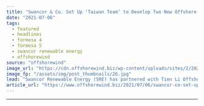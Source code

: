 ```yaml
---
title: "Swancor & Co. Set Up ‘Taiwan Team’ to Develop Two New Offshore Wind Farms"
date: "2021-07-06"
tags: 
  - featured
  - headlines
  - formosa 4
  - formosa 5
  - swancor renewable energy
  - offshorewind
source: "offshorewind"
image_url: "https://cdn.offshorewind.biz/wp-content/uploads/sites/2/2021/07/06084007/Formosa-4-and-5.jpg"
image_fp: "/assets/img/post_thumbnails/26.jpg"
lead: "Swancor Renewable Energy (SRE) has partnered with Tien Li Offshore Wind Technology, Yeong Guan"
article_url: "https://www.offshorewind.biz/2021/07/06/swancor-co-set-up-taiwan-team-to-develop-two-new-offshore-wind-farms/"
---
```


---
